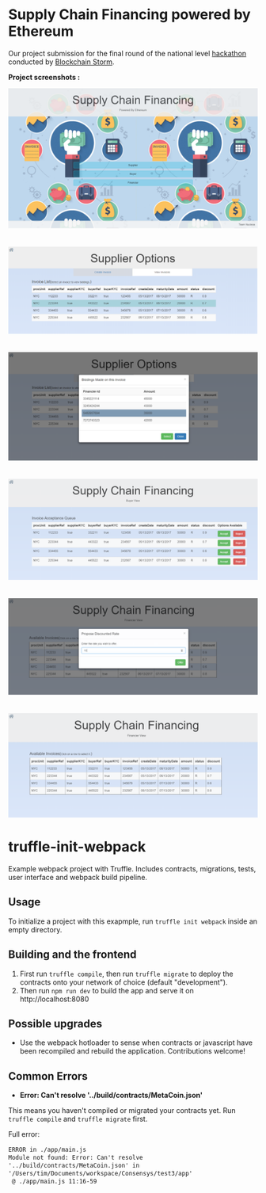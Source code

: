 # Supply Chain Financing powered by Ethereum

Our project submission for the final round of the national level [hackathon](https://www.eventbrite.com/e/blockchain-india-week-hackathon-by-blockchain-storm-13-14-may17-ft-vitalik-buterin-tickets-32452083054) conducted by [Blockchain Storm](https://www.eventbrite.com/o/blockchain-storm-6118982129).

**Project screenshots :**
<br>

<img alt="Image" src="screenshots/landingpage.png" />
<br><br><br>
<img alt="Image" src="screenshots/supplierviewinvoices.png" />
<br><br><br>
<img alt="Image" src="screenshots/supplierinvoicebiddingselection.png" />
<br><br><br>
<img alt="Image" src="screenshots/buyerview.png" />
<br><br><br>
<img alt="Image" src="screenshots/financierdiscountproposal.png" />
<br><br><br>
<img alt="Image" src="screenshots/financierview.png" />

# truffle-init-webpack
Example webpack project with Truffle. Includes contracts, migrations, tests, user interface and webpack build pipeline.

## Usage

To initialize a project with this exapmple, run `truffle init webpack` inside an empty directory.

## Building and the frontend

1. First run `truffle compile`, then run `truffle migrate` to deploy the contracts onto your network of choice (default "development").
1. Then run `npm run dev` to build the app and serve it on http://localhost:8080

## Possible upgrades

* Use the webpack hotloader to sense when contracts or javascript have been recompiled and rebuild the application. Contributions welcome!

## Common Errors

* **Error: Can't resolve '../build/contracts/MetaCoin.json'**

This means you haven't compiled or migrated your contracts yet. Run `truffle compile` and `truffle migrate` first.

Full error:

```
ERROR in ./app/main.js
Module not found: Error: Can't resolve '../build/contracts/MetaCoin.json' in '/Users/tim/Documents/workspace/Consensys/test3/app'
 @ ./app/main.js 11:16-59
```
